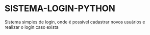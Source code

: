 # SISTEMA-LOGIN-PYTHON
Sistema simples de login, onde é possível cadastrar novos usuários e realizar o login caso exista
